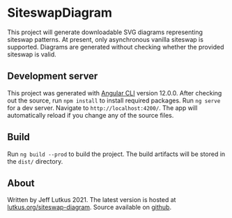 # SiteswapDiagram

This project will generate downloadable SVG diagrams representing siteswap patterns.
At present, only asynchronous vanilla siteswap is supported. Diagrams are generated without checking whether the provided siteswap is valid.


## Development server

This project was generated with [Angular CLI](https://github.com/angular/angular-cli) version 12.0.0.
After checking out the source, run `npm install` to install required packages.
Run `ng serve` for a dev server. Navigate to `http://localhost:4200/`. The app will automatically reload if you change any of the source files.

## Build

Run `ng build --prod` to build the project. The build artifacts will be stored in the `dist/` directory.

## About

Written by Jeff Lutkus 2021. The latest version is hosted at [lutkus.org/siteswap-diagram](http://lutkus.org/siteswap-diagram).
Source available on [github](https://github.com/lutkus/siteswap-diagram).